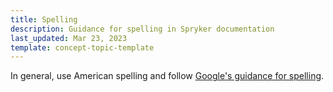 ```yaml
---
title: Spelling
description: Guidance for spelling in Spryker documentation
last_updated: Mar 23, 2023
template: concept-topic-template
---
```


In general, use American spelling and follow [Google's guidance for spelling](https://developers.google.com/style/spelling).
